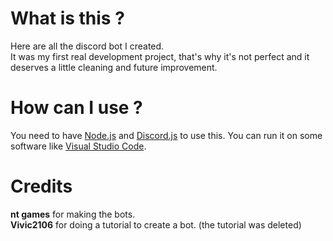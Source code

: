# What is this ?
Here are all the discord bot I created.   
It was my first real development project, that's why it's not perfect and it deserves a little cleaning and future improvement.     

# How can I use ? 
You need to have [Node.js](https://nodejs.org/) and [Discord.js](https://discord.js.org/) to use this.
You can run it on some software like [Visual Studio Code](https://code.visualstudio.com/).

# Credits
**nt games** for making the bots.  
**Vivic2106** for doing a tutorial to create a bot. (the tutorial was deleted)
